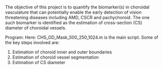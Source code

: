 The objective of this project is to quantify the biomarker(s) in choroidal vasculature that can potentially enable the early detection of vision threatening diseases including AMD, CSCR and pachychoroid.
The one such biomarker is identified as the estimation of cross-section (CS) diameter of choroidal vessels.

Program:
Here: CHS_OD_Mask_500_250_1024.m is the main script.
Some of the key steps involved are:
  1) Estimation of choroid inner and outer boundaries
  2) Estimation of choroid vessel segmentation
  3) Estimation of CS diameter
 
